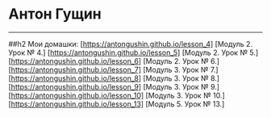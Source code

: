 # Антон Гущин
------------------------------
##h2 Мои домашки:
[https://antongushin.github.io/lesson_4] [Модуль 2. Урок № 4.]
[https://antongushin.github.io/lesson_5] [Модуль 2. Урок № 5.]
[https://antongushin.github.io/lesson_6] [Модуль 2. Урок № 6.]
[https://antongushin.github.io/lesson_7] [Модуль 3. Урок № 7.]
[https://antongushin.github.io/lesson_8] [Модуль 3. Урок № 8.]
[https://antongushin.github.io/lesson_9]  [Модуль 3. Урок № 9.]
[https://antongushin.github.io/lesson_10] [Модуль 3. Урок № 10.]
[https://antongushin.github.io/lesson_13] [Модуль 5. Урок № 13.]
